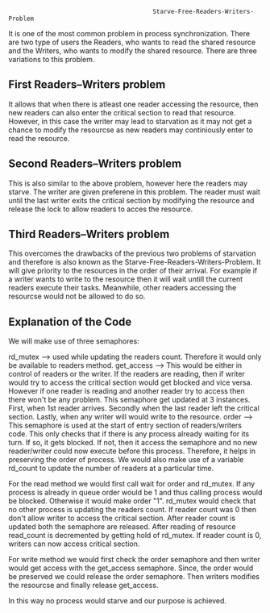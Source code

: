                                             Starve-Free-Readers-Writers-Problem 
It is one of the most common problem in process synchronization. There are two type of users the Readers, who wants to read the shared resource and the Writers, who wants to modify the shared resource. There are three variations to this problem.

## First Readers–Writers problem
It allows that when there is atleast one reader accessing the resource, then new readers can also enter the critical section to read that resource. However, in this case the writer may lead to starvation as it may not get a chance to modify the resourcse as new readers may continiously enter to read the resource.

## Second Readers–Writers problem
This is also similar to the above problem, however here the readers may starve. The writer are given preferene in this problem. The reader must wait until the last writer exits the critical section by modifying the resource and release the lock to allow readers to acces the resource.

## Third Readers–Writers problem
This overcomes the drawbacks of the previous two problems of starvation and therefore is also known as the Starve-Free-Readers-Writers-Problem. It will give priority to the resources in the order of their arrival. For example if a writer wants to write to the resource then it will wait untill the current readers execute their tasks. Meanwhile, other readers accessing the resourcse would not be allowed to do so.

## Explanation of the Code
We will make use of three semaphores:

rd_mutex --> used while updating the readers count. Therefore it would only be available to readers method.
get_access --> This would be either in control of readers or the writer. If the readers are reading, then if writer would try to access the critical section would get blocked and vice versa. However if one reader is reading and another reader try to access then there won't be any problem. This semaphore get updated at 3 instances. First, when 1st reader arrives. Secondly when the last reader left the critical section. Lastly, when any writer will would write to the resource.
order --> This semaphore is used at the start of entry section of readers/writers code. This only checks that if there is any process already waiting for its turn. If so, it gets blocked. If not, then it access the semaphore and no new reader/writer could now execute before this process. Therefore, it helps in preserving the order of process.
We would also make use of a variable rd_count to update the number of readers at a particular time.

For the read method we would first call wait for order and rd_mutex. If any process is already in queue order would be 1 and thus calling process would be blocked. Otherwise it would make order "1". rd_mutex would check that no other process is updating the readers count. If reader count was 0 then don't allow writer to access the critical section. After reader count is updated both the semaphore are released. After reading of resource read_count is decremented by getting hold of rd_mutex. If reader count is 0, writers can now access critical section.

For write method we would first check the order semaphore and then writer would get access with the get_access semaphore. Since, the order would be preserved we could release the order semaphore. Then writers modifies the resourcse and finally release get_access.

In this way no process would starve and our purpose is achieved.                                                       
                                                        
